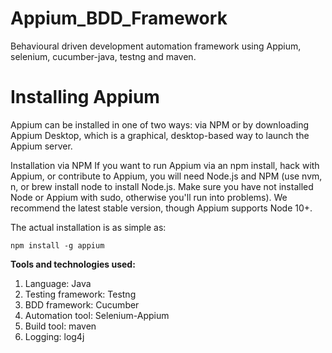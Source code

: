# Appium_BDD_Framework

Behavioural driven development automation framework using Appium, selenium, cucumber-java, testng and maven. 
# Installing Appium
Appium can be installed in one of two ways: via NPM or by downloading Appium Desktop, which is a graphical, desktop-based way to launch the Appium server.

Installation via NPM
If you want to run Appium via an npm install, hack with Appium, or contribute to Appium, you will need Node.js and NPM (use nvm, n, or brew install node to install Node.js. Make sure you have not installed Node or Appium with sudo, otherwise you'll run into problems). We recommend the latest stable version, though Appium supports Node 10+.

The actual installation is as simple as:

    npm install -g appium



**Tools and technologies used:**

1. Language: Java
2. Testing framework: Testng
3. BDD framework: Cucumber
4. Automation tool: Selenium-Appium
5. Build tool: maven
6. Logging: log4j
